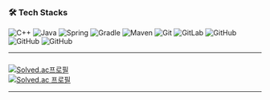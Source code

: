 <!--
**hyeda2020/hyeda2020** is a ✨ _special_ ✨ repository because its `README.md` (this file) appears on your GitHub profile.

Here are some ideas to get you started:

- 🔭 I’m currently working on ...
- 🌱 I’m currently learning ...
- 👯 I’m looking to collaborate on ...
- 🤔 I’m looking for help with ...
- 💬 Ask me about ...
- 📫 How to reach me: ...
- 😄 Pronouns: ...
- ⚡ Fun fact: ...
-->
### 🛠 Tech Stacks  
![C++](https://img.shields.io/badge/-C++-blue?logo=cplusplus)
![Java](http://img.shields.io/badge/-Java-007396?style=flat-square&logo=java&logoColor=ffffff)
![Spring](http://img.shields.io/badge/-Spring-6DB33F?style=flat-square&logo=spring&logoColor=ffffff)
![Gradle](https://img.shields.io/badge/-Gradle-02303A.svg?style=flat-square&logo=Gradle&logoColor=white)
![Maven](http://img.shields.io/badge/-Maven-1565c0?style=flat-square&logo=apache-maven)
![Git](https://img.shields.io/badge/-Git-%23F05032?style=flat-square&logo=git&logoColor=%23ffffff)
![GitLab](https://img.shields.io/badge/-GitLab-FCA121?style=flat-square&logo=gitlab)
![GitHub](https://img.shields.io/badge/-GitHub-181717?style=flat-square&logo=github)
![GitHub](https://img.shields.io/badge/-docker-2496ED?style=flat-square&logo=docker&logoColor=%23ffffff)
![GitHub](https://img.shields.io/badge/-kubernetes-326CE5?style=flat-square&logo=kubernetes&logoColor=%23ffffff)



---
### 
[![Solved.ac프로필](http://mazassumnida.wtf/api/mini/generate_badge?boj=morpheus)](https://github.com/mazassumnida/mazassumnida)   
[![Solved.ac 프로필](http://mazassumnida.wtf/api/v2/generate_badge?boj=morpheus)](https://solved.ac/morpheus)

---


